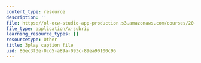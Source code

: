```yaml
---
content_type: resource
description: ''
file: https://ol-ocw-studio-app-production.s3.amazonaws.com/courses/20-219-becoming-the-next-bill-nye-writing-and-hosting-the-educational-show-january-iap-2015/86ec3f3e0cd5a89a093c89ea90100c96_iR6FUYCNi5A.srt
file_type: application/x-subrip
learning_resource_types: []
resourcetype: Other
title: 3play caption file
uid: 86ec3f3e-0cd5-a89a-093c-89ea90100c96
---
```

